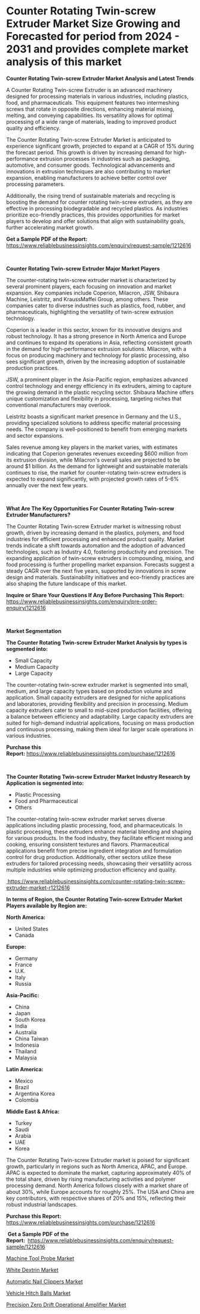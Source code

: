 <p><h1>Counter Rotating Twin-screw Extruder Market Size Growing and Forecasted for period from 2024 - 2031 and provides complete market analysis of this market</h1></p><p><strong>Counter Rotating Twin-screw Extruder Market Analysis and Latest Trends</strong></p>
<p><p>A Counter Rotating Twin-screw Extruder is an advanced machinery designed for processing materials in various industries, including plastics, food, and pharmaceuticals. This equipment features two intermeshing screws that rotate in opposite directions, enhancing material mixing, melting, and conveying capabilities. Its versatility allows for optimal processing of a wide range of materials, leading to improved product quality and efficiency.</p><p>The Counter Rotating Twin-screw Extruder Market is anticipated to experience significant growth, projected to expand at a CAGR of 15% during the forecast period. This growth is driven by increasing demand for high-performance extrusion processes in industries such as packaging, automotive, and consumer goods. Technological advancements and innovations in extrusion techniques are also contributing to market expansion, enabling manufacturers to achieve better control over processing parameters. </p><p>Additionally, the rising trend of sustainable materials and recycling is boosting the demand for counter rotating twin-screw extruders, as they are effective in processing biodegradable and recycled plastics. As industries prioritize eco-friendly practices, this provides opportunities for market players to develop and offer solutions that align with sustainability goals, further accelerating market growth.</p></p>
<p><strong>Get a Sample PDF of the Report:&nbsp;</strong> <a href="https://www.reliablebusinessinsights.com/enquiry/request-sample/1212616?utm_campaign=1109&utm_medium=2&utm_source=Github&utm_content=ia&utm_term=06102024&utm_id=counter-rotating-twin-screw-extruder">https://www.reliablebusinessinsights.com/enquiry/request-sample/1212616</a></p>
<p>&nbsp;</p>
<p><strong>Counter Rotating Twin-screw Extruder Major Market Players</strong></p>
<p><p>The counter-rotating twin-screw extruder market is characterized by several prominent players, each focusing on innovation and market expansion. Key companies include Coperion, Milacron, JSW, Shibaura Machine, Leistritz, and KraussMaffei Group, among others. These companies cater to diverse industries such as plastics, food, rubber, and pharmaceuticals, highlighting the versatility of twin-screw extrusion technology.</p><p>Coperion is a leader in this sector, known for its innovative designs and robust technology. It has a strong presence in North America and Europe and continues to expand its operations in Asia, reflecting consistent growth in the demand for high-performance extrusion solutions. Milacron, with a focus on producing machinery and technology for plastic processing, also sees significant growth, driven by the increasing adoption of sustainable production practices.</p><p>JSW, a prominent player in the Asia-Pacific region, emphasizes advanced control technology and energy efficiency in its extruders, aiming to capture the growing demand in the plastic recycling sector. Shibaura Machine offers unique customization and flexibility in processing, targeting niches that conventional manufacturers may overlook.</p><p>Leistritz boasts a significant market presence in Germany and the U.S., providing specialized solutions to address specific material processing needs. The company is well-positioned to benefit from emerging markets and sector expansions. </p><p>Sales revenue among key players in the market varies, with estimates indicating that Coperion generates revenues exceeding $600 million from its extrusion division, while Milacron's overall sales are projected to be around $1 billion. As the demand for lightweight and sustainable materials continues to rise, the market for counter-rotating twin-screw extruders is expected to expand significantly, with projected growth rates of 5-6% annually over the next few years.</p></p>
<p>&nbsp;</p>
<p><strong>What Are The Key Opportunities For Counter Rotating Twin-screw Extruder Manufacturers?</strong></p>
<p><p>The Counter Rotating Twin-screw Extruder market is witnessing robust growth, driven by increasing demand in the plastics, polymers, and food industries for efficient processing and enhanced product quality. Market trends indicate a shift towards automation and the adoption of advanced technologies, such as Industry 4.0, fostering productivity and precision. The expanding application of twin-screw extruders in compounding, mixing, and food processing is further propelling market expansion. Forecasts suggest a steady CAGR over the next five years, supported by innovations in screw design and materials. Sustainability initiatives and eco-friendly practices are also shaping the future landscape of this market.</p></p>
<p><strong>Inquire or Share Your Questions If Any Before Purchasing This Report:</strong> <a href="https://www.reliablebusinessinsights.com/enquiry/pre-order-enquiry/1212616?utm_campaign=1109&utm_medium=2&utm_source=Github&utm_content=ia&utm_term=06102024&utm_id=counter-rotating-twin-screw-extruder">https://www.reliablebusinessinsights.com/enquiry/pre-order-enquiry/1212616</a></p>
<p>&nbsp;</p>
<p><strong>Market Segmentation</strong></p>
<p><strong>The Counter Rotating Twin-screw Extruder Market Analysis by types is segmented into:</strong></p>
<p><ul><li>Small Capacity</li><li>Medium Capacity</li><li>Large Capacity</li></ul></p>
<p><p>The counter-rotating twin-screw extruder market is segmented into small, medium, and large capacity types based on production volume and application. Small capacity extruders are designed for niche applications and laboratories, providing flexibility and precision in processing. Medium capacity extruders cater to small to mid-sized production facilities, offering a balance between efficiency and adaptability. Large capacity extruders are suited for high-demand industrial applications, focusing on mass production and continuous processing, making them ideal for larger scale operations in various industries.</p></p>
<p><strong>Purchase this Report:&nbsp;</strong><a href="https://www.reliablebusinessinsights.com/purchase/1212616?utm_campaign=1109&utm_medium=2&utm_source=Github&utm_content=ia&utm_term=06102024&utm_id=counter-rotating-twin-screw-extruder">https://www.reliablebusinessinsights.com/purchase/1212616</a></p>
<p>&nbsp;</p>
<p><strong>The Counter Rotating Twin-screw Extruder Market Industry Research by Application is segmented into:</strong></p>
<p><ul><li>Plastic Processing</li><li>Food and Pharmaceutical</li><li>Others</li></ul></p>
<p><p>The counter-rotating twin-screw extruder market serves diverse applications including plastic processing, food, and pharmaceuticals. In plastic processing, these extruders enhance material blending and shaping for various products. In the food industry, they facilitate efficient mixing and cooking, ensuring consistent textures and flavors. Pharmaceutical applications benefit from precise ingredient integration and formulation control for drug production. Additionally, other sectors utilize these extruders for tailored processing needs, showcasing their versatility across multiple industries while optimizing production efficiency and quality.</p></p>
<p><a href="https://www.reliablebusinessinsights.com/counter-rotating-twin-screw-extruder-market-r1212616?utm_campaign=1109&utm_medium=2&utm_source=Github&utm_content=ia&utm_term=06102024&utm_id=counter-rotating-twin-screw-extruder">&nbsp;https://www.reliablebusinessinsights.com/counter-rotating-twin-screw-extruder-market-r1212616</a></p>
<p><strong>In terms of Region, the Counter Rotating Twin-screw Extruder Market Players available by Region are:</strong></p>
<p>
    <p> <strong> North America: </strong>
        <ul>
            <li>United States</li>
            <li>Canada</li>
        </ul>
        </p> 
    <p> <strong> Europe: </strong>
        <ul>
            <li>Germany</li>
            <li>France</li>
            <li>U.K.</li>
            <li>Italy</li>
            <li>Russia</li>
        </ul>
        </p> 
    <p> <strong> Asia-Pacific: </strong>
        <ul>
            <li>China</li>
            <li>Japan</li>
            <li>South Korea</li>
            <li>India</li>
            <li>Australia</li>
            <li>China Taiwan</li>
            <li>Indonesia</li>
            <li>Thailand</li>
            <li>Malaysia</li>
        </ul>
        </p> 
    <p> <strong> Latin America: </strong>
        <ul>
            <li>Mexico</li>
            <li>Brazil</li>
            <li>Argentina Korea</li>
            <li>Colombia</li>
        </ul>
        </p> 
    <p> <strong> Middle East & Africa: </strong>
        <ul>
            <li>Turkey</li>
            <li>Saudi</li>
            <li>Arabia</li>
            <li>UAE</li>
            <li>Korea</li>
        </ul>
    </p>
    </p>
<p><p>The Counter Rotating Twin-screw Extruder market is poised for significant growth, particularly in regions such as North America, APAC, and Europe. APAC is expected to dominate the market, capturing approximately 40% of the total share, driven by rising manufacturing activities and polymer processing demand. North America follows closely with a market share of about 30%, while Europe accounts for roughly 25%. The USA and China are key contributors, with respective shares of 20% and 15%, reflecting their robust industrial landscapes.</p></p>
<p><strong>Purchase this Report: </strong><a href="https://www.reliablebusinessinsights.com/purchase/1212616?utm_campaign=1109&utm_medium=2&utm_source=Github&utm_content=ia&utm_term=06102024&utm_id=counter-rotating-twin-screw-extruder">https://www.reliablebusinessinsights.com/purchase/1212616</a></p>
<p>&nbsp;<strong>Get a Sample PDF of the Report:&nbsp;&nbsp;</strong><a href="https://www.reliablebusinessinsights.com/enquiry/request-sample/1212616?utm_campaign=1109&utm_medium=2&utm_source=Github&utm_content=ia&utm_term=06102024&utm_id=counter-rotating-twin-screw-extruder">https://www.reliablebusinessinsights.com/enquiry/request-sample/1212616</a></p>
<p><strong></strong></p>
<p><p><a href="https://github.com/DRIVERKAPAUL/Market-Research-Report-List-1/blob/main/machine-tool-probe-market.md?utm_campaign=1109&utm_medium=2&utm_source=Github&utm_content=ia&utm_term=06102024&utm_id=counter-rotating-twin-screw-extruder">Machine Tool Probe Market</a></p><p><a href="https://medium.com/@thereseofsweden/white-dextrin-market-shifts-strategic-analysis-2024-2031-ce4e3113e3fe?postPublishedType=repub&utm_campaign=1109&utm_medium=2&utm_source=Github&utm_content=ia&utm_term=06102024&utm_id=counter-rotating-twin-screw-extruder">White Dextrin Market</a></p><p><a href="https://www.linkedin.com/pulse/global-automatic-nail-clippers-market-product-types-applications-eyore?utm_campaign=1109&utm_medium=2&utm_source=Github&utm_content=ia&utm_term=06102024&utm_id=counter-rotating-twin-screw-extruder">Automatic Nail Clippers Market</a></p><p><a href="https://github.com/cliffxbwergin/Market-Research-Report-List-1/blob/main/vehicle-hitch-balls-market.md?utm_campaign=1109&utm_medium=2&utm_source=Github&utm_content=ia&utm_term=06102024&utm_id=counter-rotating-twin-screw-extruder">Vehicle Hitch Balls Market</a></p><p><a href="https://issuu.com/reportprime-2/docs/precision-zero-drift-operational-am_67586dcffe73c3?utm_campaign=1109&utm_medium=2&utm_source=Github&utm_content=ia&utm_term=06102024&utm_id=counter-rotating-twin-screw-extruder">Precision Zero Drift Operational Amplifier Market</a></p></p>